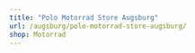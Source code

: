 ```yaml
---
title: "Polo Motorrad Store Augsburg"
url: /augsburg/polo-motorrad-store-augsburg/
shop: Motorrad
---
```

